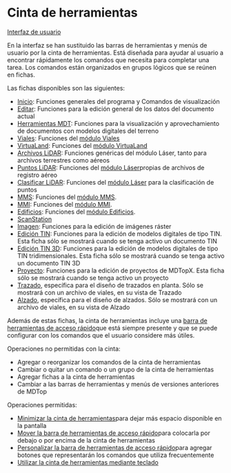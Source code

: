# Cinta de herramientas

[Interfaz de usuario](/lot-of-points-cc/interfaz-de-usuario/)

En la interfaz se han sustituido las barras de herramientas y menús de usuario por la cinta de herramientas. Está diseñada para ayudar al usuario a encontrar rápidamente los comandos que necesita para completar una tarea. Los comandos están organizados en grupos lógicos que se reúnen en fichas.

Las fichas disponibles son las siguientes:

* [Inicio](../fichas-de-herramientas/ficha-de-herramientas-inicio/): Funciones generales del programa y Comandos de visualización
* [Editar](/mdtopx/modulo-laser/editar/): Funciones para la edición general de los datos del documento actual
* [Herramientas MDT](/mdtopx/herramientas-mdt/): Funciones para la visualización y aprovechamiento de documentos con modelos digitales del terreno
* [Viales](../fichas-de-herramientas/ficha-de-herramientas-viales/): Funciones del [módulo Viales](../modulo-viales/)
* [VirtuaLand](../fichas-de-herramientas/ficha-de-herramientas-virtualand/): Funciones del [módulo VirtuaLand](../modulo-virtualand/)
* [Archivos LiDAR](../fichas-de-herramientas/ficha-de-herramientas-archivos-lidar/): Funciones genéricas del módulo Láser, tanto para archivos terrestres como aéreos
* [Puntos LiDAR](../fichas-de-herramientas/ficha-de-herramientas-puntos-lidar/): Funciones del [módulo Láser](../modulo-laser/)propias de archivos de registro aéreo
* [Clasificar LiDAR](../fichas-de-herramientas/ficha-de-herramientas-clasificar-lidar.md): Funciones del [módulo Láser](../modulo-laser/) para la clasificación de puntos
* [MMS](../fichas-de-herramientas/ficha-de-herramientas-mms.md): Funciones del [módulo MMS](../modulo-mms/).
* [MMI](../fichas-de-herramientas/ficha-de-herramientas-mmi.md): Funciones del [módulo MMI](../modulo-mmi/).
* [Edificios](../fichas-de-herramientas/ficha-de-herramientas-edificios.md): Funciones del [módulo Edificios](../modulo-edificios/).
* [ScanStation](/lot-of-points-cc/interfaz-de-usuario/scanstation/)
* [Imagen](../fichas-de-herramientas/ficha-de-herramientas-imagen/): Funciones para la edición de imágenes ráster
* [Edición TIN](../fichas-de-herramientas/ficha-de-herramientas-edicion-tin/): Funciones para la edición de modelos digitales de tipo TIN. Esta ficha sólo se mostrará cuando se tenga activo un documento TIN
* [Edición TIN 3D](../fichas-de-herramientas/ficha-de-herramientas-edicion-tin-3d/): Funciones para la edición de modelos digitales de tipo TIN tridimensionales. Esta ficha sólo se mostrará cuando se tenga activo un documento TIN 3D
* [Proyecto](../fichas-de-herramientas/ficha-de-herramientas-proyecto/): Funciones para la edición de proyectos de MDTopX. Esta ficha sólo se mostrará cuando se tenga activo un proyecto
* [Trazado](/mdtopx/modulo-mms/trazado/), específica para el diseño de trazados en planta. Sólo se mostrará con un archivo de viales, en su vista de Trazado
* [Alzado](/mdtopx/modulo-viales/alzado/), específica para el diseño de alzados. Sólo se mostrará con un archivo de viales, en su vista de Alzado

Además de estas fichas, la cinta de herramientas incluye una [barra de herramientas de acceso rápido](barra-de-herramientas-de-acceso-rapido.md)que está siempre presente y que se puede configurar con los comandos que el usuario considere más útiles.

Operaciones no permitidas con la cinta:

* Agregar o reorganizar los comandos de la cinta de herramientas
* Cambiar o quitar un comando o un grupo de la cinta de herramientas
* Agregar fichas a la cinta de herramientas
* Cambiar a las barras de herramientas y menús de versiones anteriores de MDTop

Operaciones permitidas:

* [Minimizar la cinta de herramientas](minimizar-la-cinta-de-herramientas.md)para dejar más espacio disponible en la pantalla
* [Mover la barra de herramientas de acceso rápido](mover-la-barra-de-herramientas-de-acceso-rapido.md)para colocarla por debajo o por encima de la cinta de herramientas
* [Personalizar la barra de herramientas de acceso rápido](personalizar-la-barra-de-herramientas-de-acceso-rapido.md)para agregar botones que representarán los comandos que utiliza frecuentemente
* [Utilizar la cinta de herramientas mediante teclado](/mdtopx/cinta-de-herramientas/utilizar-la-cinta-de-herramientas-mediante-teclado.md)

